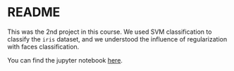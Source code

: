 # README
This was the 2nd project in this course. We used SVM classification to classify the `iris` dataset, and we understood the influence of regularization with faces classification.

You can find the jupyter notebook [here](https://github.com/LoicH/SD210/blob/master/TP2_SVM/TP2.ipynb).
